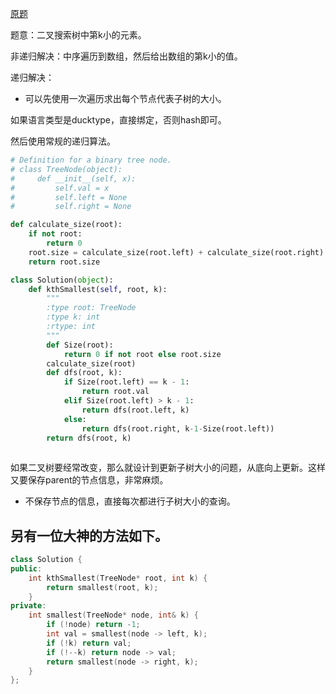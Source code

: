 [原题](https://leetcode.com/problems/kth-smallest-element-in-a-bst/)

题意：二叉搜索树中第k小的元素。

非递归解决：中序遍历到数组，然后给出数组的第k小的值。

递归解决：


- 可以先使用一次遍历求出每个节点代表子树的大小。

如果语言类型是ducktype，直接绑定，否则hash即可。

然后使用常规的递归算法。

```Python
# Definition for a binary tree node.
# class TreeNode(object):
#     def __init__(self, x):
#         self.val = x
#         self.left = None
#         self.right = None

def calculate_size(root):
    if not root:
        return 0
    root.size = calculate_size(root.left) + calculate_size(root.right) + 1
    return root.size

class Solution(object):
    def kthSmallest(self, root, k):
        """
        :type root: TreeNode
        :type k: int
        :rtype: int
        """
        def Size(root):
            return 0 if not root else root.size
        calculate_size(root)
        def dfs(root, k):
            if Size(root.left) == k - 1:
                return root.val
            elif Size(root.left) > k - 1:
                return dfs(root.left, k)
            else:
                return dfs(root.right, k-1-Size(root.left))
        return dfs(root, k)
        
```

如果二叉树要经常改变，那么就设计到更新子树大小的问题，从底向上更新。这样又要保存parent的节点信息，非常麻烦。


- 不保存节点的信息，直接每次都进行子树大小的查询。




## 另有一位大神的方法如下。

```C++
class Solution { 
public:
    int kthSmallest(TreeNode* root, int k) {
        return smallest(root, k);
    } 
private:
    int smallest(TreeNode* node, int& k) {
        if (!node) return -1;
        int val = smallest(node -> left, k);
        if (!k) return val;
        if (!--k) return node -> val; 
        return smallest(node -> right, k);
    }
};
```

